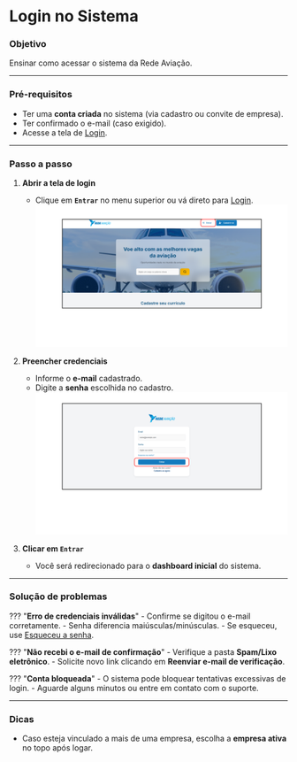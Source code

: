 # <i data-lucide="key-round" class="icon-lg"></i> Login no Sistema

### <i data-lucide="target" class="icon-lg"></i> Objetivo

Ensinar como acessar o sistema da Rede Aviação.

---

### <i data-lucide="square-check" class="icon-lg"></i> Pré-requisitos

- Ter uma **conta criada** no sistema (via cadastro ou convite de empresa).
- Ter confirmado o e-mail (caso exigido).
- Acesse a tela de [Login](https://redeaviacao.com.br/login).

---

### <i data-lucide="notebook-pen" class="icon-lg"></i> Passo a passo

1. **Abrir a tela de login**

    - Clique em **`Entrar`** no menu superior ou vá direto para [Login](https://redeaviacao.com.br/login).
    ![Tela Home](../imagens/Login/Home.png)

2. **Preencher credenciais**

    - Informe o **e-mail** cadastrado.
    - Digite a **senha** escolhida no cadastro.
    ![Tela de login](../imagens/Login/Login.png)

3. **Clicar em `Entrar`**

    - Você será redirecionado para o **dashboard inicial** do sistema.

---

### <i data-lucide="wrench" class="icon-lg"></i> Solução de problemas

??? "**Erro de credenciais inválidas**"
    - Confirme se digitou o e-mail corretamente.
    - Senha diferencia maiúsculas/minúsculas.
    - Se esqueceu, use [Esqueceu a senha](https://redeaviacao.com.br/forgot-password).

??? "**Não recebi o e-mail de confirmação**"
    - Verifique a pasta **Spam/Lixo eletrônico**.
    - Solicite novo link clicando em **Reenviar e-mail de verificação**.

??? "**Conta bloqueada**"
    - O sistema pode bloquear tentativas excessivas de login.
    - Aguarde alguns minutos ou entre em contato com o suporte.

---

### <i data-lucide="lightbulb" class="icon-dica"></i> Dicas

- Caso esteja vinculado a mais de uma empresa, escolha a **empresa ativa** no topo após logar.


